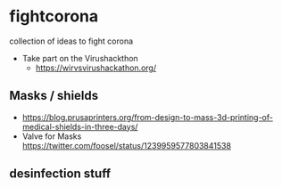# fightcorona
collection of ideas to fight corona

* Take part on the Virushackthon
  * https://wirvsvirushackathon.org/


## Masks / shields
* https://blog.prusaprinters.org/from-design-to-mass-3d-printing-of-medical-shields-in-three-days/
* Valve for Masks https://twitter.com/foosel/status/1239959577803841538


## desinfection stuff

